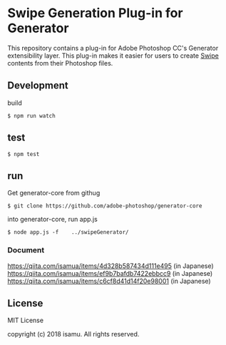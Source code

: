 # Swipe Generation Plug-in for Generator

This repository contains a plug-in for Adobe Photoshop CC's Generator extensibility layer.
This plug-in makes it easier for users to create [Swipe](https://github.com/swipe-org/swipe) contents from their Photoshop files.


## Development

build

```
$ npm run watch
```

## test

```
$ npm test
```

## run

Get generator-core from githug

```
$ git clone https://github.com/adobe-photoshop/generator-core
```

into generator-core, run app.js

```
$ node app.js -f    ../swipeGenerator/
```

### Document

https://qiita.com/isamua/items/4d328b587434d111e495 (in Japanese)
https://qiita.com/isamua/items/ef9b7bafdb7422ebbcc9 (in Japanese)
https://qiita.com/isamua/items/c6cf8d41d14f20e98001 (in Japanese)

## License

MIT License

copyright (c) 2018 isamu. All rights reserved.


